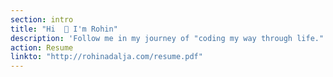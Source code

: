 ```yaml
---
section: intro
title: "Hi  👋 I'm Rohin"
description: 'Follow me in my journey of "coding my way through life."'
action: Resume
linkto: "http://rohinadalja.com/resume.pdf"
---
```


